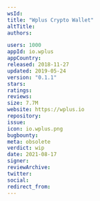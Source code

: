 ```yaml
---
wsId: 
title: "Wplus Crypto Wallet"
altTitle: 
authors:

users: 1000
appId: io.wplus
appCountry: 
released: 2018-11-27
updated: 2019-05-24
version: "0.1.1"
stars: 
ratings: 
reviews: 
size: 7.7M
website: https://wplus.io
repository: 
issue: 
icon: io.wplus.png
bugbounty: 
meta: obsolete
verdict: wip
date: 2021-08-17
signer: 
reviewArchive:
twitter: 
social:
redirect_from:
---
```


